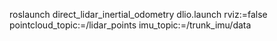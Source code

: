 roslaunch direct_lidar_inertial_odometry dlio.launch rviz:=false pointcloud_topic:=/lidar_points imu_topic:=/trunk_imu/data 

